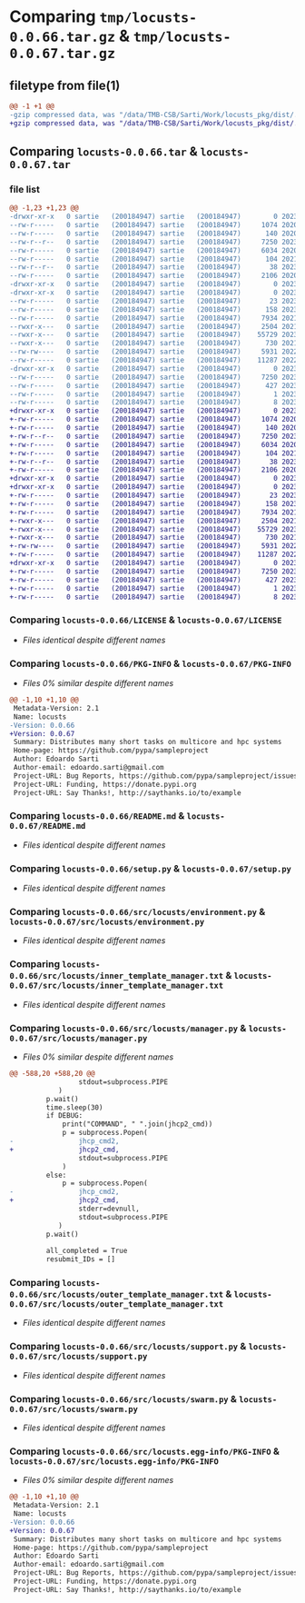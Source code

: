 # Comparing `tmp/locusts-0.0.66.tar.gz` & `tmp/locusts-0.0.67.tar.gz`

## filetype from file(1)

```diff
@@ -1 +1 @@
-gzip compressed data, was "/data/TMB-CSB/Sarti/Work/locusts_pkg/dist/.tmp-zqiglycz/locusts-0.0.66.tar", last modified: Tue Jul 18 13:07:31 2023, max compression
+gzip compressed data, was "/data/TMB-CSB/Sarti/Work/locusts_pkg/dist/.tmp-5clyrs3p/locusts-0.0.67.tar", last modified: Tue Jul 18 13:31:06 2023, max compression
```

## Comparing `locusts-0.0.66.tar` & `locusts-0.0.67.tar`

### file list

```diff
@@ -1,23 +1,23 @@
-drwxr-xr-x   0 sartie   (200184947) sartie   (200184947)        0 2023-07-18 13:07:31.000000 locusts-0.0.66/
--rw-r-----   0 sartie   (200184947) sartie   (200184947)     1074 2020-10-04 13:43:43.000000 locusts-0.0.66/LICENSE
--rw-r-----   0 sartie   (200184947) sartie   (200184947)      140 2020-11-24 18:17:40.000000 locusts-0.0.66/MANIFEST.in
--rw-r--r--   0 sartie   (200184947) sartie   (200184947)     7250 2023-07-18 13:07:31.000000 locusts-0.0.66/PKG-INFO
--rw-r-----   0 sartie   (200184947) sartie   (200184947)     6034 2020-10-17 23:43:16.000000 locusts-0.0.66/README.md
--rw-r-----   0 sartie   (200184947) sartie   (200184947)      104 2021-02-08 19:14:59.000000 locusts-0.0.66/pyproject.toml
--rw-r--r--   0 sartie   (200184947) sartie   (200184947)       38 2023-07-18 13:07:31.000000 locusts-0.0.66/setup.cfg
--rw-r-----   0 sartie   (200184947) sartie   (200184947)     2106 2020-09-11 14:54:56.000000 locusts-0.0.66/setup.py
-drwxr-xr-x   0 sartie   (200184947) sartie   (200184947)        0 2023-07-18 13:07:31.000000 locusts-0.0.66/src/
-drwxr-xr-x   0 sartie   (200184947) sartie   (200184947)        0 2023-07-18 13:07:31.000000 locusts-0.0.66/src/locusts/
--rw-r-----   0 sartie   (200184947) sartie   (200184947)       23 2023-07-18 13:07:11.000000 locusts-0.0.66/src/locusts/__init__.py
--rw-r-----   0 sartie   (200184947) sartie   (200184947)      158 2023-03-15 16:41:53.000000 locusts-0.0.66/src/locusts/data_transfer_protocol.sh
--rw-r-----   0 sartie   (200184947) sartie   (200184947)     7934 2021-04-22 09:30:56.000000 locusts-0.0.66/src/locusts/environment.py
--rwxr-x---   0 sartie   (200184947) sartie   (200184947)     2504 2021-05-03 22:40:39.000000 locusts-0.0.66/src/locusts/inner_template_manager.txt
--rwxr-x---   0 sartie   (200184947) sartie   (200184947)    55729 2023-03-01 15:34:55.000000 locusts-0.0.66/src/locusts/manager.py
--rwxr-x---   0 sartie   (200184947) sartie   (200184947)      730 2021-06-05 15:50:01.000000 locusts-0.0.66/src/locusts/outer_template_manager.txt
--rw-rw----   0 sartie   (200184947) sartie   (200184947)     5931 2022-08-19 17:56:29.000000 locusts-0.0.66/src/locusts/support.py
--rw-r-----   0 sartie   (200184947) sartie   (200184947)    11287 2022-10-15 09:46:32.000000 locusts-0.0.66/src/locusts/swarm.py
-drwxr-xr-x   0 sartie   (200184947) sartie   (200184947)        0 2023-07-18 13:07:31.000000 locusts-0.0.66/src/locusts.egg-info/
--rw-r-----   0 sartie   (200184947) sartie   (200184947)     7250 2023-07-18 13:07:31.000000 locusts-0.0.66/src/locusts.egg-info/PKG-INFO
--rw-r-----   0 sartie   (200184947) sartie   (200184947)      427 2023-07-18 13:07:31.000000 locusts-0.0.66/src/locusts.egg-info/SOURCES.txt
--rw-r-----   0 sartie   (200184947) sartie   (200184947)        1 2023-07-18 13:07:31.000000 locusts-0.0.66/src/locusts.egg-info/dependency_links.txt
--rw-r-----   0 sartie   (200184947) sartie   (200184947)        8 2023-07-18 13:07:31.000000 locusts-0.0.66/src/locusts.egg-info/top_level.txt
+drwxr-xr-x   0 sartie   (200184947) sartie   (200184947)        0 2023-07-18 13:31:06.000000 locusts-0.0.67/
+-rw-r-----   0 sartie   (200184947) sartie   (200184947)     1074 2020-10-04 13:43:43.000000 locusts-0.0.67/LICENSE
+-rw-r-----   0 sartie   (200184947) sartie   (200184947)      140 2020-11-24 18:17:40.000000 locusts-0.0.67/MANIFEST.in
+-rw-r--r--   0 sartie   (200184947) sartie   (200184947)     7250 2023-07-18 13:31:06.000000 locusts-0.0.67/PKG-INFO
+-rw-r-----   0 sartie   (200184947) sartie   (200184947)     6034 2020-10-17 23:43:16.000000 locusts-0.0.67/README.md
+-rw-r-----   0 sartie   (200184947) sartie   (200184947)      104 2021-02-08 19:14:59.000000 locusts-0.0.67/pyproject.toml
+-rw-r--r--   0 sartie   (200184947) sartie   (200184947)       38 2023-07-18 13:31:06.000000 locusts-0.0.67/setup.cfg
+-rw-r-----   0 sartie   (200184947) sartie   (200184947)     2106 2020-09-11 14:54:56.000000 locusts-0.0.67/setup.py
+drwxr-xr-x   0 sartie   (200184947) sartie   (200184947)        0 2023-07-18 13:31:06.000000 locusts-0.0.67/src/
+drwxr-xr-x   0 sartie   (200184947) sartie   (200184947)        0 2023-07-18 13:31:06.000000 locusts-0.0.67/src/locusts/
+-rw-r-----   0 sartie   (200184947) sartie   (200184947)       23 2023-07-18 13:30:50.000000 locusts-0.0.67/src/locusts/__init__.py
+-rw-r-----   0 sartie   (200184947) sartie   (200184947)      158 2023-03-15 16:41:53.000000 locusts-0.0.67/src/locusts/data_transfer_protocol.sh
+-rw-r-----   0 sartie   (200184947) sartie   (200184947)     7934 2021-04-22 09:30:56.000000 locusts-0.0.67/src/locusts/environment.py
+-rwxr-x---   0 sartie   (200184947) sartie   (200184947)     2504 2021-05-03 22:40:39.000000 locusts-0.0.67/src/locusts/inner_template_manager.txt
+-rwxr-x---   0 sartie   (200184947) sartie   (200184947)    55729 2023-07-18 13:30:18.000000 locusts-0.0.67/src/locusts/manager.py
+-rwxr-x---   0 sartie   (200184947) sartie   (200184947)      730 2021-06-05 15:50:01.000000 locusts-0.0.67/src/locusts/outer_template_manager.txt
+-rw-rw----   0 sartie   (200184947) sartie   (200184947)     5931 2022-08-19 17:56:29.000000 locusts-0.0.67/src/locusts/support.py
+-rw-r-----   0 sartie   (200184947) sartie   (200184947)    11287 2022-10-15 09:46:32.000000 locusts-0.0.67/src/locusts/swarm.py
+drwxr-xr-x   0 sartie   (200184947) sartie   (200184947)        0 2023-07-18 13:31:06.000000 locusts-0.0.67/src/locusts.egg-info/
+-rw-r-----   0 sartie   (200184947) sartie   (200184947)     7250 2023-07-18 13:31:06.000000 locusts-0.0.67/src/locusts.egg-info/PKG-INFO
+-rw-r-----   0 sartie   (200184947) sartie   (200184947)      427 2023-07-18 13:31:06.000000 locusts-0.0.67/src/locusts.egg-info/SOURCES.txt
+-rw-r-----   0 sartie   (200184947) sartie   (200184947)        1 2023-07-18 13:31:06.000000 locusts-0.0.67/src/locusts.egg-info/dependency_links.txt
+-rw-r-----   0 sartie   (200184947) sartie   (200184947)        8 2023-07-18 13:31:06.000000 locusts-0.0.67/src/locusts.egg-info/top_level.txt
```

### Comparing `locusts-0.0.66/LICENSE` & `locusts-0.0.67/LICENSE`

 * *Files identical despite different names*

### Comparing `locusts-0.0.66/PKG-INFO` & `locusts-0.0.67/PKG-INFO`

 * *Files 0% similar despite different names*

```diff
@@ -1,10 +1,10 @@
 Metadata-Version: 2.1
 Name: locusts
-Version: 0.0.66
+Version: 0.0.67
 Summary: Distributes many short tasks on multicore and hpc systems
 Home-page: https://github.com/pypa/sampleproject
 Author: Edoardo Sarti
 Author-email: edoardo.sarti@gmail.com
 Project-URL: Bug Reports, https://github.com/pypa/sampleproject/issues
 Project-URL: Funding, https://donate.pypi.org
 Project-URL: Say Thanks!, http://saythanks.io/to/example
```

### Comparing `locusts-0.0.66/README.md` & `locusts-0.0.67/README.md`

 * *Files identical despite different names*

### Comparing `locusts-0.0.66/setup.py` & `locusts-0.0.67/setup.py`

 * *Files identical despite different names*

### Comparing `locusts-0.0.66/src/locusts/environment.py` & `locusts-0.0.67/src/locusts/environment.py`

 * *Files identical despite different names*

### Comparing `locusts-0.0.66/src/locusts/inner_template_manager.txt` & `locusts-0.0.67/src/locusts/inner_template_manager.txt`

 * *Files identical despite different names*

### Comparing `locusts-0.0.66/src/locusts/manager.py` & `locusts-0.0.67/src/locusts/manager.py`

 * *Files 0% similar despite different names*

```diff
@@ -588,20 +588,20 @@
                 stdout=subprocess.PIPE
            )
         p.wait()
         time.sleep(30)
         if DEBUG:
             print("COMMAND", " ".join(jhcp2_cmd))
             p = subprocess.Popen(
-                jhcp_cmd2,
+                jhcp2_cmd,
                 stdout=subprocess.PIPE
             )
         else:
             p = subprocess.Popen(
-                jhcp_cmd2,
+                jhcp2_cmd,
                 stderr=devnull,
                 stdout=subprocess.PIPE
            )
         p.wait()
  
         all_completed = True
         resubmit_IDs = []
```

### Comparing `locusts-0.0.66/src/locusts/outer_template_manager.txt` & `locusts-0.0.67/src/locusts/outer_template_manager.txt`

 * *Files identical despite different names*

### Comparing `locusts-0.0.66/src/locusts/support.py` & `locusts-0.0.67/src/locusts/support.py`

 * *Files identical despite different names*

### Comparing `locusts-0.0.66/src/locusts/swarm.py` & `locusts-0.0.67/src/locusts/swarm.py`

 * *Files identical despite different names*

### Comparing `locusts-0.0.66/src/locusts.egg-info/PKG-INFO` & `locusts-0.0.67/src/locusts.egg-info/PKG-INFO`

 * *Files 0% similar despite different names*

```diff
@@ -1,10 +1,10 @@
 Metadata-Version: 2.1
 Name: locusts
-Version: 0.0.66
+Version: 0.0.67
 Summary: Distributes many short tasks on multicore and hpc systems
 Home-page: https://github.com/pypa/sampleproject
 Author: Edoardo Sarti
 Author-email: edoardo.sarti@gmail.com
 Project-URL: Bug Reports, https://github.com/pypa/sampleproject/issues
 Project-URL: Funding, https://donate.pypi.org
 Project-URL: Say Thanks!, http://saythanks.io/to/example
```

